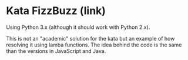  Kata FizzBuzz (link) 
=========================================================

Using Python 3.x (although it should work with Python 2.x).

This is not an "academic" solution for the kata but an example of how resolving it using lamba functions. The idea behind the code is the same than the versions in JavaScript and Java.

